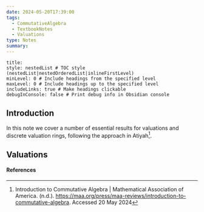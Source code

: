 ```yaml
---
date: 2024-05-20T17:39:00
tags:
  - CommutativeAlgebra
  - TextbookNotes
  - Valuations
type: Notes
summary:
---
```

```table-of-contents
title: 
style: nestedList # TOC style (nestedList|nestedOrderedList|inlineFirstLevel)
minLevel: 0 # Include headings from the specified level
maxLevel: 0 # Include headings up to the specified level
includeLinks: true # Make headings clickable
debugInConsole: false # Print debug info in Obsidian console
```

## Introduction

In this note we cover a number of essential results for valuations and discrete valuation rings, following the approach in Atiyah[^1].

## Valuations




#### References

[^1]: Introduction to Commutative Algebra | Mathematical Association of America. (n.d.). https://maa.org/press/maa-reviews/introduction-to-commutative-algebra. Accessed 20 May 2024